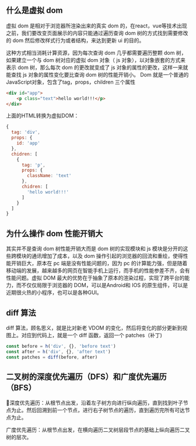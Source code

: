 ## 什么是虚拟 dom

虚拟 dom 是相对于浏览器所渲染出来的真实 dom 的，在react，vue等技术出现之前，我们要改变页面展示的内容只能通过遍历查询 dom 树的方式找到需要修改的 dom 然后修改样式行为或者结构，来达到更新 ui 的目的。

这种方式相当消耗计算资源，因为每次查询 dom 几乎都需要遍历整颗 dom 树，如果建立一个与 dom 树对应的虚拟 dom 对象（ js 对象），以对象嵌套的方式来表示 dom 树，那么每次 dom 的更改就变成了 js 对象的属性的更改，这样一来就能查找 js 对象的属性变化要比查询 dom 树的性能开销小。
Dom 就是一个普通的JavaScript对象，包含了tag，props，children 三个属性
```html
<div id="app">  
	<p class="text">hello world!!!</p>  
</div>
```
上面的HTML转换为虚拟DOM：
```js
{
  tag: 'div',
  props: {
    id: 'app'
  },
  chidren: [
    {
      tag: 'p',
      props: {
        className: 'text'
      },
      chidren: [
        'hello world!!!'
      ]
    }
  ]
}
```

## 为什么操作 dom 性能开销大

其实并不是查询 dom 树性能开销大而是 dom 树的实现模块和 js 模块是分开的这些跨模块的通讯增加了成本，以及 dom 操作引起的浏览器的回流和重绘，使得性能开销巨大，原本在 pc 端是没有性能问题的，因为 pc 的计算能力强，但是随着移动端的发展，越来越多的网页在智能手机上运行，而手机的性能参差不齐，会有性能问题。虚拟 DOM 最大的优势在于抽象了原本的渲染过程，实现了跨平台的能力，而不仅仅局限于浏览器的 DOM，可以是Android和 IOS 的原生组件，可以是近期很火热的小程序，也可以是各种GUI。

##  diff 算法
diff 算法，顾名思义，就是比对新老 VDOM 的变化，然后将变化的部分更新到视图上。对应到代码上，就是一个 diff 函数，返回一个 patches（补丁)

```js
const before = h('div', {}, 'before text') 
const after = h('div', {}, 'after text') 
const patches = diff(before, after)
```

##  二叉树的深度优先遍历（DFS）和广度优先遍历（BFS）

深度优先遍历：从根节点出发，沿着左子树方向进行纵向遍历，直到找到叶子节点为止。然后回溯到前一个节点，进行右子树节点的遍历，直到遍历完所有可达节点为止。

广度优先遍历：从根节点出发，在横向遍历二叉树层段节点的基础上纵向遍历二叉树的层次。


<!--stackedit_data:
eyJoaXN0b3J5IjpbLTk0NTk0MjEyNCwtNDk2NTEwNDM3LC0yMD
g4NzQ2NjEyXX0=
-->